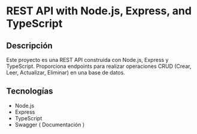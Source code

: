 # REST API with Node.js, Express, and TypeScript

## Descripción

Este proyecto es una REST API construida con Node.js, Express y TypeScript. Proporciona endpoints para realizar operaciones CRUD (Crear, Leer, Actualizar, Eliminar) en una base de datos.

## Tecnologías

- Node.js
- Express
- TypeScript
- Swagger ( Documentación )



